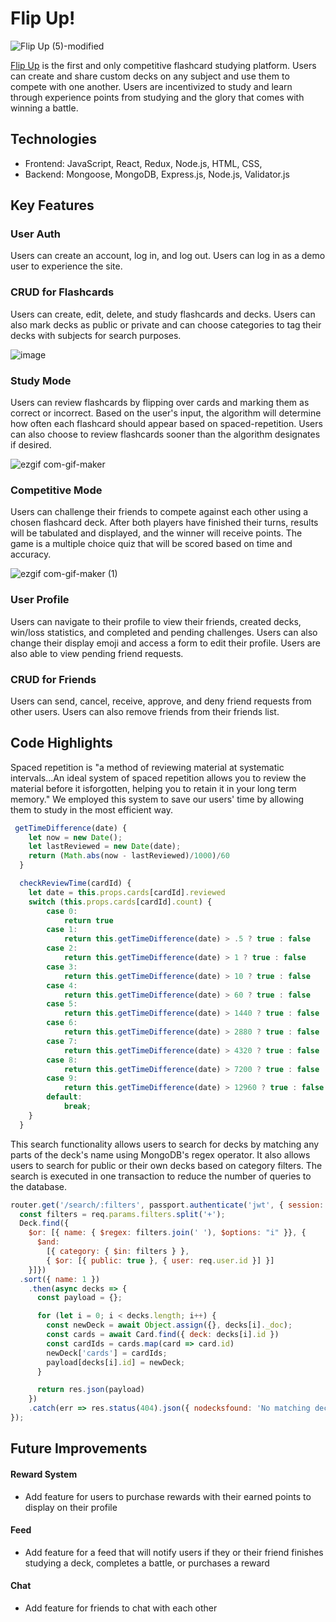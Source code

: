 # Flip Up!

![Flip Up (5)-modified](https://user-images.githubusercontent.com/92603028/153731132-4871019f-eb12-4ba1-a3ab-19a588516b9a.png)


[Flip Up](https://flipup.herokuapp.com/#/) is the first and only competitive flashcard studying platform.  Users can create and share custom decks on any subject and use them to compete with one another.  Users are incentivized to study and learn through experience points from studying and the glory that comes with winning a battle.

## Technologies

- Frontend: JavaScript, React, Redux, Node.js, HTML, CSS,
- Backend: Mongoose, MongoDB, Express.js, Node.js, Validator.js 

## Key Features

### User Auth
Users can create an account, log in, and log out. Users can log in as a demo user to experience the site. 

### CRUD for Flashcards
Users can create, edit, delete, and study flashcards and decks. Users can also mark decks as public or private and can choose categories to tag their decks with subjects for search purposes. 

![image](https://user-images.githubusercontent.com/92603028/153730335-5d6d3e99-e552-420d-a03a-d1fa43047775.png)

### Study Mode
Users can review flashcards by flipping over cards and marking them as correct or incorrect. Based on the user's input, the algorithm will determine how often each flashcard should appear based on spaced-repetition.  Users can also choose to review flashcards sooner than the algorithm designates if desired.

![ezgif com-gif-maker](https://user-images.githubusercontent.com/92603028/153730634-76fc4bd5-d9f2-48bc-8c07-87f1ac258ebd.gif)


### Competitive Mode
Users can challenge their friends to compete against each other using a chosen flashcard deck. After both players have finished their turns, results will be tabulated and displayed, and the winner will receive points. The game is a multiple choice quiz that will be scored based on time and accuracy.

![ezgif com-gif-maker (1)](https://user-images.githubusercontent.com/92603028/153730902-3eaa5142-2854-4880-9701-16f7d239ffa0.gif)


### User Profile
Users can navigate to their profile to view their friends, created decks, win/loss statistics, and completed and pending challenges.  Users can also change their display emoji and access a form to edit their profile.  Users are also able to view pending friend requests.


### CRUD for Friends
Users can send, cancel, receive, approve, and deny friend requests from other users.  Users can also remove friends from their friends list. 

## Code Highlights

Spaced repetition is "a method of reviewing material at systematic intervals...An ideal system of spaced repetition allows you to review the material before it isforgotten, helping you to retain it in your long term memory." We employed this system to save our users' time by allowing them to study in the most efficient way.
``` js
 getTimeDifference(date) {
    let now = new Date();
    let lastReviewed = new Date(date);
    return (Math.abs(now - lastReviewed)/1000)/60
  }

  checkReviewTime(cardId) {
    let date = this.props.cards[cardId].reviewed
    switch (this.props.cards[cardId].count) {
        case 0:
            return true
        case 1:
            return this.getTimeDifference(date) > .5 ? true : false
        case 2:
            return this.getTimeDifference(date) > 1 ? true : false
        case 3:
            return this.getTimeDifference(date) > 10 ? true : false
        case 4:
            return this.getTimeDifference(date) > 60 ? true : false
        case 5:
            return this.getTimeDifference(date) > 1440 ? true : false
        case 6:
            return this.getTimeDifference(date) > 2880 ? true : false
        case 7:
            return this.getTimeDifference(date) > 4320 ? true : false
        case 8:
            return this.getTimeDifference(date) > 7200 ? true : false
        case 9:
            return this.getTimeDifference(date) > 12960 ? true : false
        default:
            break;
    } 
  }
```

This search functionality allows users to search for decks by matching any parts of the deck's name using MongoDB's regex operator.  It also allows users to search for public or their own decks based on category filters.  The search is executed in one transaction to reduce the number of queries to the database.
``` js
router.get('/search/:filters', passport.authenticate('jwt', { session: false }), (req, res) => {
  const filters = req.params.filters.split('+');
  Deck.find({
    $or: [{ name: { $regex: filters.join(' '), $options: "i" }}, {
      $and:
        [{ category: { $in: filters } },
        { $or: [{ public: true }, { user: req.user.id }] }]
    }]})
  .sort({ name: 1 })
    .then(async decks => {
      const payload = {};

      for (let i = 0; i < decks.length; i++) {
        const newDeck = await Object.assign({}, decks[i]._doc);
        const cards = await Card.find({ deck: decks[i].id })
        const cardIds = cards.map(card => card.id)
        newDeck['cards'] = cardIds;
        payload[decks[i].id] = newDeck;
      }

      return res.json(payload)
    })
    .catch(err => res.status(404).json({ nodecksfound: 'No matching decks found' }));
});
```

## Future Improvements
#### Reward System
- Add feature for users to purchase rewards with their earned points to display on their profile
#### Feed
- Add feature for a feed that will notify users if they or their friend finishes studying a deck, completes a battle, or purchases a reward
#### Chat
- Add feature for friends to chat with each other
